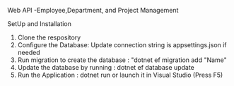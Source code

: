 Web API -Employee,Department, and Project Management

SetUp and Installation
  1. Clone the respository
  2. Configure the Database: Update connection string is appsettings.json if needed
  3. Run migration to create the database : "dotnet ef migration add "Name"
  4. Update the database by running : dotnet ef database update
  5. Run the Application : dotnet run or launch it in Visual Studio (Press F5)
